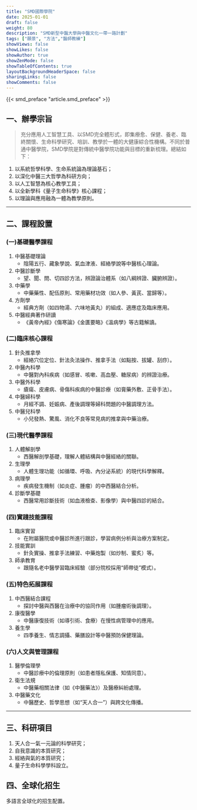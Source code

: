 ```yaml
---
title: "SMD國際學院"
date: 2025-01-01
draft: false
weight: 80
description: "SMD新型中醫大學與中醫文化一帶一路計劃"
tags: ["願景", "方法","醫師教練"]
showViews: false
showLikes: false
showAuthor: true
showZenMode: false
showTableOfContents: true
layoutBackgroundHeaderSpace: false
sharingLinks: false
showComments: false
---
```



{{< smd_preface "article.smd_preface" >}}

## 一、辦學宗旨

> 充分應用人工智慧工具、以SMD完全體形式，即集療愈、保健、養老、臨終關懷、生命科學研究、培訓、教學於一體的大健康綜合性機構。不同於普通中醫學院，SMD學院是對傳統中醫學院功能與目標的重新梳理。總結如下：<br>
1. 以系統哲學科學、生命系統論為理論基石；
2. 以深化中醫三大哲學為科研方向；
3. 以人工智慧為核心教學工具；
4. 以全新學科《量子生命科學》核心課程；
5. 以理論與應用融為一體為教學原則。 

---

## 二、課程設置

### (一)基礎醫學課程
1. 中醫基礎理論  
   - 陰陽五行、藏象學說、氣血津液、經絡學說等中醫核心理論。  
2. 中醫診斷學  
   - 望、聞、問、切四診方法，辨證論治體系（如八綱辨證、臟腑辨證）。  
3. 中藥學  
   - 中藥藥性、配伍原則、常用藥材功效（如人參、黃芪、當歸等）。  
4. 方劑學  
   - 經典方劑（如四物湯、六味地黃丸）的組成、適應症及臨床應用。  
5. 中醫經典著作研讀  
   - 《黃帝內經》《傷寒論》《金匱要略》《溫病學》等古籍解讀。


### (二)臨床核心課程
1. 針灸推拿學  
   - 經絡穴位定位、針法灸法操作、推拿手法（如點按、拔罐、刮痧）。  
2. 中醫內科學  
   - 中醫對內科疾病（如感冒、咳嗽、高血壓、糖尿病）的辨證治療。  
3. 中醫外科學  
   - 瘡瘍、皮膚病、骨傷科疾病的中醫診療（如膏藥外敷、正骨手法）。  
4. 中醫婦科學  
   - 月經不調、妊娠病、產後調理等婦科問題的中醫調理方法。  
5. 中醫兒科學  
   - 小兒發熱、驚風、消化不良等常見病的推拿與中藥治療。  


### (三)現代醫學課程
1. 人體解剖學  
   - 西醫解剖學基礎，理解人體結構與中醫經絡的關聯。  
2. 生理學  
   - 人體生理功能（如循環、呼吸、內分泌系統）的現代科學解釋。  
3. 病理學  
   - 疾病發生機制（如炎症、腫瘤）的中西醫結合分析。  
4. 診斷學基礎  
   - 西醫常用診斷技術（如血液檢查、影像學）與中醫四診的結合。  


### (四)實踐技能課程
1. 臨床實習  
   - 在附屬醫院或中醫診所進行跟診，學習病例分析與治療方案制定。  
2. 技能實訓  
   - 針灸實操、推拿手法練習、中藥炮製（如炒制、蜜炙）等。  
3. 師承教育  
   - 跟隨名老中醫學習臨床經驗（部分院校採用“師帶徒”模式）。  


### (五)特色拓展課程
1. 中西醫結合課程  
   - 探討中醫與西醫在治療中的協同作用（如腫瘤術後調理）。  
2. 康復醫學  
   - 中醫康復技術（如導引術、食療）在慢性病管理中的應用。  
3. 養生學  
   - 四季養生、情志調攝、藥膳設計等中醫預防保健理論。  


### (六)人文與管理課程
1. 醫學倫理學  
   - 中醫診療中的倫理原則（如患者隱私保護、知情同意）。  
2. 衛生法規  
   - 中醫藥相關法律（如《中醫藥法》）及醫療糾紛處理。  
3. 中醫藥文化  
   - 中醫歷史、哲學思想（如“天人合一”）與跨文化傳播。  

---

## 三、科研項目
1. 天人合一氣一元論的科學研究；
2. 自我意識的本質研究；
3. 經絡與氣的本質研究；
4. 量子生命科學學科設立。

## 四、全球化招生
多語言全球化的招生配置。